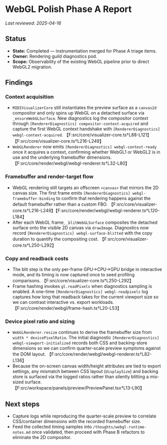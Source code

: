 # WebGL Polish Phase A Report

_Last reviewed: 2025-04-16_

## Status

- **State:** Completed — instrumentation merged for Phase A triage items.
- **Owner:** Rendering guild diagnostics pod.
- **Scope:** Observability of the existing WebGL pipeline prior to direct WebGL2 migration.

## Findings

### Context acquisition

- `MIDIVisualizerCore` still instantiates the preview surface as a `canvas2d` compositor and only spins up WebGL on a detached surface via `_ensureWebGLSurface`. New diagnostics log the compositor context through `[RendererDiagnostics] compositor-context-acquired` and capture the first WebGL context handshake with `[RendererDiagnostics] webgl-context-acquired`. 【F:src/core/visualizer-core.ts†L88-L121】【F:src/core/visualizer-core.ts†L216-L249】
- `WebGLRenderer` now emits `[RendererDiagnostics] webgl-context-ready` once it acquires a context, confirming whether WebGL1 or WebGL2 is in use and the underlying framebuffer dimensions. 【F:src/core/render/webgl/webgl-renderer.ts†L32-L80】

### Framebuffer and render-target flow

- WebGL rendering still targets an offscreen `<canvas>` that mirrors the 2D canvas size. The first frame emits `[RendererDiagnostics] webgl-framebuffer-binding` to confirm that rendering happens against the default framebuffer rather than a custom FBO. 【F:src/core/visualizer-core.ts†L216-L249】【F:src/core/render/webgl/webgl-renderer.ts†L120-L184】
- After each WebGL frame, `_blitWebGLSurface` composites the detached surface onto the visible 2D canvas via `drawImage`. Diagnostics now record `[RendererDiagnostics] webgl-surface-blitted` with the copy duration to quantify the compositing cost. 【F:src/core/visualizer-core.ts†L250-L292】

### Copy and readback costs

- The blit step is the only per-frame GPU→CPU→GPU bridge in interactive mode, and its timing is now captured once to seed profiling comparisons. 【F:src/core/visualizer-core.ts†L250-L292】
- Frame hashing invokes `gl.readPixels` when diagnostics sampling is enabled. A one-time `[RendererDiagnostics] webgl-readpixels` log captures how long that readback takes for the current viewport size so we can contrast interactive vs. export workloads. 【F:src/core/render/webgl/frame-hash.ts†L20-L53】

### Device pixel ratio and sizing

- `WebGLRenderer.resize` continues to derive the framebuffer size from `width * devicePixelRatio`. The initial diagnostic `[RendererDiagnostics] webgl-viewport-initialized` records both CSS and backing-store dimensions so we can confirm quarter-scale preview symptoms against the DOM layout. 【F:src/core/render/webgl/webgl-renderer.ts†L82-L136】
- Because the on-screen canvas width/height attributes are tied to export settings, any mismatch between CSS layout (`displaySize`) and backing store is surfaced via the logged ratios rather than silently blitting a mis-sized surface. 【F:src/workspace/panels/preview/PreviewPanel.tsx†L13-L90】

## Next steps

- Capture logs while reproducing the quarter-scale preview to correlate CSS/container dimensions with the recorded framebuffer size.
- Feed the collected timing samples into `/thoughts/webgl-runtime-notes.md` once validated, then proceed with Phase B refactors to eliminate the 2D compositor.
